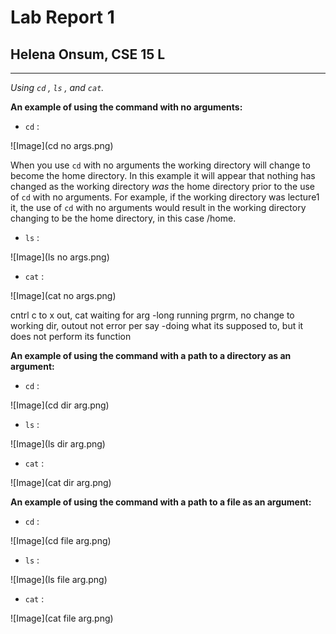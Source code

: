 # Lab Report 1
## Helena Onsum, CSE 15 L
-----------------------------------------------
*Using `cd` , `ls` , and `cat`.*

**An example of using the command with no arguments:**
* `cd` :

![Image](cd no args.png)

When you use `cd` with no arguments the working directory will change to become the home directory.
In this example it will appear that nothing has changed as the working directory *was* the home directory prior
to the use of `cd` with no arguments. For example, if the working directory was lecture1 it, the use of `cd` with 
no arguments would result in the working directory changing to be the home directory, in this case /home.
* `ls` :
  
![Image](ls no args.png)

* `cat` :
  
![Image](cat no args.png)

cntrl c to x out, cat waiting for arg -long running prgrm, no change to 
working dir, outout not error per say -doing what its supposed to, but it does not perform
its function

**An example of using the command with a path to a directory as an argument:**
* `cd` :
  
![Image](cd dir arg.png)

* `ls` :
  
![Image](ls dir arg.png)

* `cat` :
  
![Image](cat dir arg.png)


**An example of using the command with a path to a file as an argument:**
* `cd` :
  
![Image](cd file arg.png)

* `ls` :
  
![Image](ls file arg.png)

* `cat` :
  
![Image](cat file arg.png)

